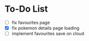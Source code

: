 # To-Do List

- [ ] fix favourites page  
- [x] fix pokemon details page loading  
- [ ] implement favourites save on cloud